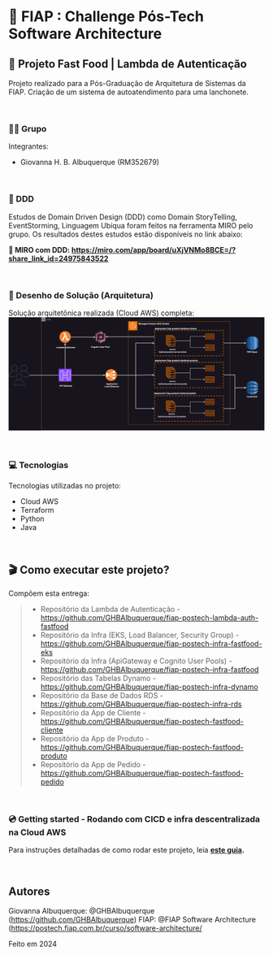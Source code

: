 # 🚀 FIAP : Challenge Pós-Tech Software Architecture
## 🍔 Projeto Fast Food | Lambda de Autenticação

Projeto realizado para a Pós-Graduação de Arquitetura de Sistemas da FIAP. Criação de um sistema de autoatendimento para uma lanchonete.

<br/>

### 👨‍🏫 Grupo

Integrantes:
- Giovanna H. B. Albuquerque (RM352679)

<br/>

### 📍 DDD

Estudos de Domain Driven Design (DDD) como Domain StoryTelling, EventStorming, Linguagem Ubíqua foram feitos na ferramenta MIRO pelo grupo.
Os resultados destes estudos estão disponíveis no link abaixo:

**🔗 MIRO com DDD: https://miro.com/app/board/uXjVNMo8BCE=/?share_link_id=24975843522**

<br/>

### 📐 Desenho de Solução (Arquitetura)

Solução arquitetônica realizada (Cloud AWS) completa:
![](misc/sol_fase_4.drawio.svg)

<br/>

### 💻 Tecnologias

Tecnologias utilizadas no projeto:

* Cloud AWS
* Terraform
* Python
* Java

<br/>

## 🎬 Como executar este projeto?

Compõem esta entrega:
> * Repositório da Lambda de Autenticação - https://github.com/GHBAlbuquerque/fiap-postech-lambda-auth-fastfood
> * Repositório da Infra (EKS, Load Balancer, Security Group) - https://github.com/GHBAlbuquerque/fiap-postech-infra-fastfood-eks
> * Repositório da Infra (ApiGateway e Cognito User Pools) - https://github.com/GHBAlbuquerque/fiap-postech-infra-fastfood
> * Repositório das Tabelas Dynamo - https://github.com/GHBAlbuquerque/fiap-postech-infra-dynamo
> * Repositório da Base de Dados RDS - https://github.com/GHBAlbuquerque/fiap-postech-infra-rds
> * Repositório da App de Cliente - https://github.com/GHBAlbuquerque/fiap-postech-fastfood-cliente
> * Repositório da App de Produto - https://github.com/GHBAlbuquerque/fiap-postech-fastfood-produto
> * Repositório da App de Pedido - https://github.com/GHBAlbuquerque/fiap-postech-fastfood-pedido

<br/>

### 💿 Getting started - Rodando com CICD e infra descentralizada na Cloud AWS

Para instruções detalhadas de como rodar este projeto, leia **[este guia](https://github.com/GHBAlbuquerque/fiap-postech-infra-fastfood?tab=readme-ov-file#-como-executar-este-projeto).**

<br/>

## Autores

Giovanna Albuquerque: @GHBAlbuquerque (https://github.com/GHBAlbuquerque)
FIAP: @FIAP Software Architecture (https://postech.fiap.com.br/curso/software-architecture/

Feito em 2024